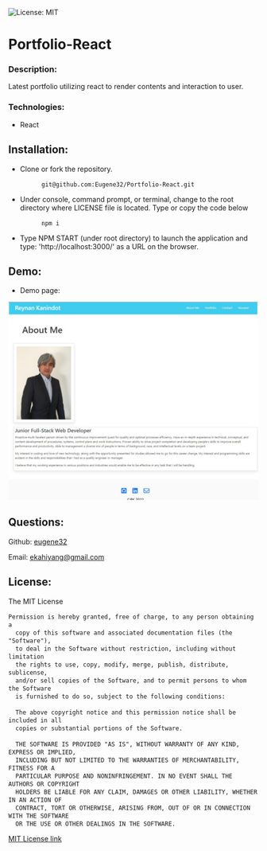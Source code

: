 ![License: MIT](https://img.shields.io/badge/License-MIT-yellow.svg)
# Portfolio-React

### Description:  
Latest portfolio utilizing react to render contents and interaction to user.

### Technologies:

- React
    
## Installation:    
- Clone or fork the repository.

			git@github.com:Eugene32/Portfolio-React.git

- Under console, command prompt, or terminal, change to the root directory where LICENSE file is located. Type or copy the code below

			npm i
           
- Type NPM START (under root directory) to launch the application and type: 'http://localhost:3000/' as a URL on the browser.

## Demo:  
- Demo page: 

![alt text][logo]

[logo]: /src/components/assets/images/demo-react.jpg "Portfolio demo"


## Questions: 

Github:  [eugene32](https://github.com/eugene32)

Email:   [ekahiyang@gmail.com](mailto:ekahiyang@gmail.com)


## License:  
The MIT License

	Permission is hereby granted, free of charge, to any person obtaining a 
      copy of this software and associated documentation files (the "Software"), 
      to deal in the Software without restriction, including without limitation 
      the rights to use, copy, modify, merge, publish, distribute, sublicense, 
      and/or sell copies of the Software, and to permit persons to whom the Software 
      is furnished to do so, subject to the following conditions:

      The above copyright notice and this permission notice shall be included in all 
      copies or substantial portions of the Software.
      
      THE SOFTWARE IS PROVIDED "AS IS", WITHOUT WARRANTY OF ANY KIND, EXPRESS OR IMPLIED, 
      INCLUDING BUT NOT LIMITED TO THE WARRANTIES OF MERCHANTABILITY, FITNESS FOR A 
      PARTICULAR PURPOSE AND NONINFRINGEMENT. IN NO EVENT SHALL THE AUTHORS OR COPYRIGHT 
      HOLDERS BE LIABLE FOR ANY CLAIM, DAMAGES OR OTHER LIABILITY, WHETHER IN AN ACTION OF 
      CONTRACT, TORT OR OTHERWISE, ARISING FROM, OUT OF OR IN CONNECTION WITH THE SOFTWARE 
      OR THE USE OR OTHER DEALINGS IN THE SOFTWARE.

[MIT License link](https://opensource.org/licenses/MIT)
